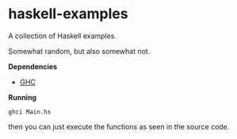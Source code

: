 # haskell-examples
A collection of Haskell examples.

Somewhat random, but also somewhat not.

**Dependencies**

- [GHC](https://downloads.haskell.org/~ghc/6.0/docs/html/users_guide/sec-installing-bin-distrib.html) 

**Running**

`ghci Main.hs`

then you can just execute the functions as seen in the source code.
